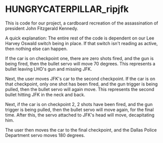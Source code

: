 # HUNGRYCATERPILLAR_ripjfk
This is code for our project, a cardboard recreation of the assassination of president John Fitzgerald Kennedy.

A quick explanation:
The entire rest of the code is dependent on our Lee Harvey Oswald switch being in place. If that switch isn't reading as active, then nothing else can happen.

If the car is on checkpoint one, there are zero shots fired, and the gun is being fired, then the bullet servo will move 70 degrees. This represents a bullet leaving LHO's gun and missing JFK.

Next, the user moves JFK's car to the second checkpoint. If the car is on that checkpoint, only one shot has been fired, and the gun trigger is being pulled, then the bullet servo will again move. This represents the second bullet hitting JFK in the neck and back.

Next, if the car is on checkpoint 2, 2 shots have been fired, and the gun trigger is being pulled, then the bullet servo will move again, for the final time. After this, the servo attached to JFK's head will move, decapitating him.

The user then moves the car to the final checkpoint, and the Dallas Police Department servo moves 180 degrees.
